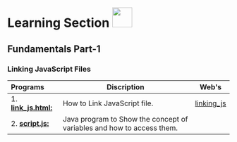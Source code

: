  <!-- <img src="https://i.imgur.com/QhRSIn8.gif"  height=250px width=500px> -->

# Learning Section <img src="https://i.imgur.com/ARXvPUn.gif"  height=45px>

## Fundamentals Part-1

### Linking JavaScript Files

| Programs                                           |Discription                             |Web's                                      |
|:---------------------------------------------------|----------------------------------------|-----------------------------------------|
|1. **[link_js.html:](Fundamentals_Part-1/linking_js_file/link_js.html)**| How to Link JavaScript file. |[linking_js](https://codepen.io/kushagra-jaiswal-the-bold/full/ZEZpdjr)|
|2. **[script.js:](Fundamentals_Part-1/linking_js_file/script.js)**| Java program to Show the concept of variables and how to access them.| |
<br>
<br>
